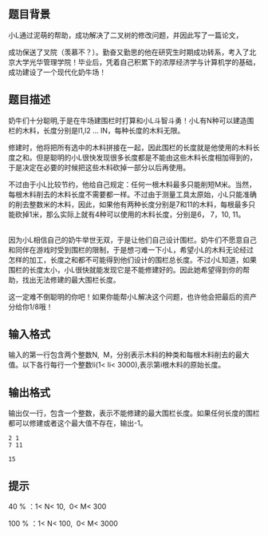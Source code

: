 ## 题目背景
小L通过泥萌的帮助，成功解决了二叉树的修改问题，并因此写了一篇论文，

成功保送了叉院（羡慕不？）。勤奋又勤思的他在研究生时期成功转系，考入了北京大学光华管理学院！毕业后，凭着自己积累下的浓厚经济学与计算机学的基础，成功建设了一个现代化奶牛场！


## 题目描述
奶牛们十分聪明,于是在牛场建围栏时打算和小L斗智斗勇！小L有N种可以建造围栏的木料，长度分别是l1,l2 … lN，每种长度的木料无限。

修建时，他将把所有选中的木料拼接在一起，因此围栏的长度就是他使用的木料长度之和。但是聪明的小L很快发现很多长度都是不能由这些木料长度相加得到的，于是决定在必要的时候把这些木料砍掉一部分以后再使用。

不过由于小L比较节约，他给自己规定：任何一根木料最多只能削短M米。当然，每根木料削去的木料长度不需要都一样。不过由于测量工具太原始，小L只能准确的削去整数米的木料，因此，如果他有两种长度分别是7和11的木料，每根最多只能砍掉1米，那么实际上就有4种可以使用的木料长度，分别是6， 7，10, 11。        

因为小L相信自己的奶牛举世无双，于是让他们自己设计围栏。奶牛们不愿意自己和同伴在游戏时受到围栏的限制，于是想刁难一下小L，希望小L的木料无论经过怎样的加工，长度之和都不可能得到他们设计的围栏总长度。不过小L知道，如果围栏的长度太小，小L很快就能发现它是不能修建好的。因此她希望得到你的帮助，找出无法修建的最大围栏长度。

这一定难不倒聪明的你吧！如果你能帮小L解决这个问题，也许他会把最后的资产分给你1/8哦！


## 输入格式
输入的第一行包含两个整数N,  M，分别表示木料的种类和每根木料削去的最大值。以下各行每行一个整数li(1< li< 3000),表示第i根木料的原始长度。


## 输出格式
输出仅一行，包含一个整数，表示不能修建的最大围栏长度。如果任何长度的围栏都可以修建或者这个最大值不存在，输出-1。


```input1
2 1
7 11
```

```output1
15
```

## 提示
40 % ：1< N< 10,  0< M< 300

100 % ：1< N< 100,  0< M< 3000 


